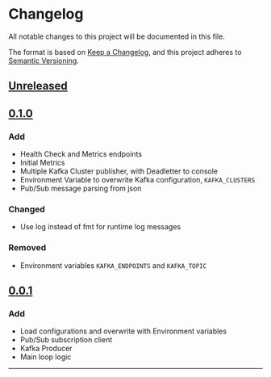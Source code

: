 # Changelog

All notable changes to this project will be documented in this file.

The format is based on [Keep a Changelog](https://keepachangelog.com/en/1.1.0/),
and this project adheres to [Semantic Versioning](https://semver.org/spec/v2.0.0.html).

## [Unreleased]

## [0.1.0]

### Add

- Health Check and Metrics endpoints
- Initial Metrics
- Multiple Kafka Cluster publisher, with Deadletter to console
- Environment Variable to overwrite Kafka configuration, `KAFKA_CLUSTERS`
- Pub/Sub message parsing from json

### Changed

- Use log instead of fmt for runtime log messages

### Removed

- Environment variables `KAFKA_ENDPOINTS` and `KAFKA_TOPIC`

## [0.0.1]

### Add

- Load configurations and overwrite with Environment variables
- Pub/Sub subscription client
- Kafka Producer
- Main loop logic

---

[unreleased]: https://github.com/danielpafonso/go-p2k/compare/v0.1.0...HEAD
[0.1.0]: https://github.com/danielpafonso/go-p2k/releases/tag/v0.1.0
[0.0.1]: https://github.com/danielpafonso/go-p2k/releases/tag/v0.0.1
